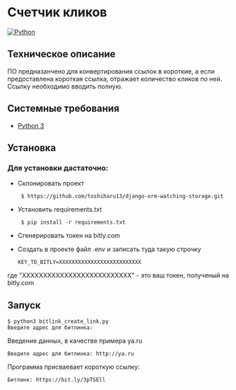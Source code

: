 # Счетчик кликов

[![Python](https://img.shields.io/badge/-Python-464646?style=flat-square&logo=Python)](https://www.python.org/)

## Техническое описание
ПО предназанчено для конвертирования ссылок в короткие, а если предоставлена короткая ссылка, отражает количество кликов по ней.
Ссылку необходимо вводить полную.

## Системные требования
- [Python 3](https://www.python.org/)

##  Установка
### Для установки дастаточно:

 - Cклонировать проект


        $ https://github.com/toshiharu13/django-orm-watching-storage.git
    

 - Установить requirements.txt


        $ pip install -r requirements.txt
      

 - Сгенерировать токен на bitly.com
 - Создать в проекте файл .env и записать туда такую строчку


       KEY_TO_BITLY=ХХХХХХХХХХХХХХХХХХХХХХХХХХ

где "ХХХХХХХХХХХХХХХХХХХХХХХХХХ" - это ваш токен, полученый на bitly.com

## Запуск 
    $ python3 bitlink_create_link.py 
    Введите адрес для битлинка:
  Введение данных, в качестве примера ya.ru

    Введите адрес для битлинка: http://ya.ru
  Программа присваевает короткую ссылку:

    Битлинк: https://bit.ly/3pTSEll



